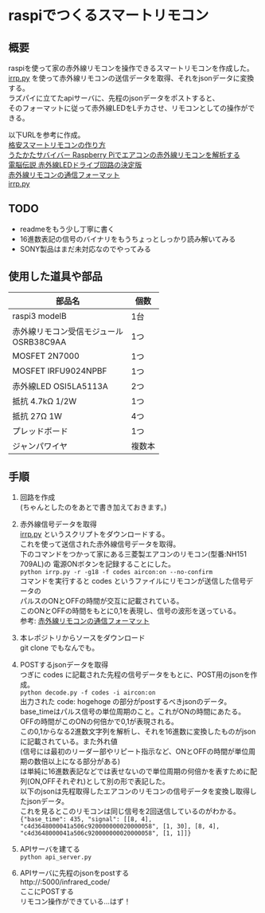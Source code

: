 # raspiでつくるスマートリモコン

## 概要
raspiを使って家の赤外線リモコンを操作できるスマートリモコンを作成した。  
[irrp.py](http://abyz.me.uk/rpi/pigpio/examples.html#Python_irrp_py) を使って赤外線リモコンの送信データを取得、それをjsonデータに変換する。  
ラズパイに立てたapiサーバに、先程のjsonデータをポストすると、  
そのフォーマットに従って赤外線LEDをLチカさせ、リモコンとしての操作ができる。

以下URLを参考に作成。  
[格安スマートリモコンの作り方](https://qiita.com/takjg/items/e6b8af53421be54b62c9)  
[うたかたサバイバー Raspberry Piでエアコンの赤外線リモコンを解析する](https://paltee.net/archives/247)  
[電脳伝説 赤外線LEDドライブ回路の決定版](https://vintagechips.wordpress.com/2013/10/05%E8%B5%A4%E5%A4%96%E7%B7%9Aled%E3%83%89%E3%83%A9%E3%82%A4%E3%83%96%E5%9B%9E%E8%B7%AF%E3%81%AE%E6%B1%BA%E5%AE%9A%E7%89%88/)  
[赤外線リモコンの通信フォーマット](http://elm-chan.org/docs/ir_format.html)  
[irrp.py](http://abyz.me.uk/rpi/pigpio/examples.html#Python_irrp_py) 

## TODO
- readmeをもう少し丁寧に書く
- 16進数表記の信号のバイナリをもうちょっとしっかり読み解いてみる
- SONY製品はまだ未対応なのでやってみる

## 使用した道具や部品

|  部品名 |  個数  |
| ---- | ---- |
|  raspi3 modelB  |1台|
|  赤外線リモコン受信モジュール<br>OSRB38C9AA|1つ|
|MOSFET 2N7000|1つ|
|MOSFET IRFU9024NPBF|1つ|
|赤外線LED OSI5LA5113A|2つ|
|抵抗 4.7kΩ 1/2W|1つ|
|抵抗 27Ω 1W|4つ|
|プレッドボード|1つ|
|ジャンパワイヤ|複数本|

## 手順
1. 回路を作成  
(ちゃんとしたのをあとで書き加えておきます。)

1. 赤外線信号データを取得  
  [irrp.py](http://abyz.me.uk/rpi/pigpio/examples.html#Python_irrp_py) というスクリプトをダウンロードする。  
  これを使って送信された赤外線信号データを取得。  
  下のコマンドをつかって家にある三菱製エアコンのリモコン(型番:NH151 709AL)の
  電源ONボタンを記録することにした。  
  ```python irrp.py -r -g18 -f codes aircon:on --no-confirm```  
  コマンドを実行すると codes というファイルにリモコンが送信した信号データの  
  パルスのONとOFFの時間が交互に記載されている。  
  このONとOFFの時間をもとに0,1を表現し、信号の波形を送っている。  
  参考: [赤外線リモコンの通信フォーマット](http://elm-chan.org/docs/ir_format.html)

1. 本レポジトリからソースをダウンロード  
    git clone でもなんでも。  

1. POSTするjsonデータを取得   
  つぎに codes に記載された先程の信号データをもとに、POST用のjsonを作成。  
  ``` python decode.py -f codes -i aircon:on ```  
  出力された code: hogehoge の部分がpostするべきjsonのデータ。   
  base_timeはパルス信号の単位周期のこと。これがONの時間にあたる。  
  OFFの時間がこのONの何倍かで0,1が表現される。  
  この0,1からなる2進数文字列を解析し、それを16進数に変換したものがjsonに記載されている。また外れ値  
  (信号には最初のリーダー部やリピート指示など、ONとOFFの時間が単位周期の数倍以上になる部分がある)  
  は単純に16進数表記などでは表せないので単位周期の何倍かを表すために配列(ON,OFFそれぞれ)として別の形で表記した。  
  以下のjsonは先程取得したエアコンのリモコンの信号データを変換し取得したjsonデータ。  
  これを見るとこのリモコンは同じ信号を2回送信しているのがわかる。  
  ``` {"base_time": 435, "signal": [[8, 4], "c4d3648000041a506c920000000020000058", [1, 30], [8, 4], "c4d3648000041a506c920000000020000058", [1, 1]]} ```
1. APIサーバを建てる  
  ```python api_server.py```
1. APIサーバに先程のjsonをpostする  
  http://<raspi ip address>:5000/infrared_code/  
  ここにPOSTする  
  リモコン操作ができている...はず！






